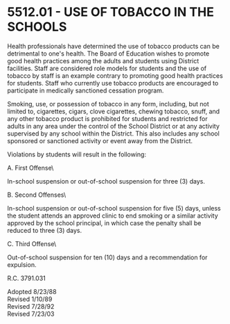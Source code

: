 5512.01 - USE OF TOBACCO IN THE SCHOOLS
=======================================

Health professionals have determined the use of tobacco products can be
detrimental to one's health. The Board of Education wishes to promote
good health practices among the adults and students using District
facilities. Staff are considered role models for students and the use of
tobacco by staff is an example contrary to promoting good health
practices for students. Staff who currently use tobacco products are
encouraged to participate in medically sanctioned cessation program.

Smoking, use, or possession of tobacco in any form, including, but not
limited to, cigarettes, cigars, clove cigarettes, chewing tobacco,
snuff, and any other tobacco product is prohibited for students and
restricted for adults in any area under the control of the School
District or at any activity supervised by any school within the
District. This also includes any school sponsored or sanctioned activity
or event away from the District.

Violations by students will result in the following:

A. First Offense\

In-school suspension or out-of-school suspension for three (3) days.

B. Second Offenses\

In-school suspension or out-of-school suspension for five (5) days,
unless the student attends an approved clinic to end smoking or a
similar activity approved by the school principal, in which case the
penalty shall be reduced to three (3) days.

C. Third Offense\

Out-of-school suspension for ten (10) days and a recommendation for
expulsion.

R.C. 3791.031

Adopted 8/23/88\
 Revised 1/10/89\
 Revised 7/28/92\
 Revised 7/23/03
